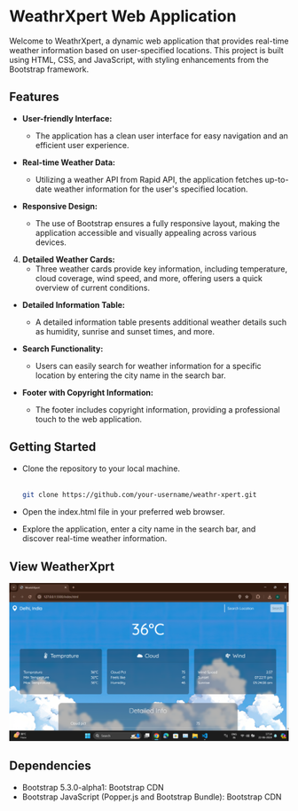 # WeathrXpert Web Application

Welcome to WeathrXpert, a dynamic web application that provides real-time weather information based on user-specified locations. This project is built using HTML, CSS, and JavaScript, with styling enhancements from the Bootstrap framework.

## Features

- **User-friendly Interface:**
   - The application has a clean  user interface for easy navigation and an efficient user experience.

- **Real-time Weather Data:**
   - Utilizing a weather API from Rapid API, the application fetches up-to-date weather information for the user's specified location.

- **Responsive Design:**
   - The use of Bootstrap ensures a fully responsive layout, making the application accessible and visually appealing across various devices.

4. **Detailed Weather Cards:**
   - Three weather cards provide key information, including temperature, cloud coverage, wind speed, and more, offering users a quick overview of current conditions.

- **Detailed Information Table:**
   - A detailed information table presents additional weather details such as humidity, sunrise and sunset times, and more.

- **Search Functionality:**
   - Users can easily search for weather information for a specific location by entering the city name in the search bar.

- **Footer with Copyright Information:**
   - The footer includes copyright information, providing a professional touch to the web application.

## Getting Started

- Clone the repository to your local machine.

   ```bash
   
   git clone https://github.com/your-username/weathr-xpert.git
   
   ```
   
- Open the index.html file in your preferred web browser.
- Explore the application, enter a city name in the search bar, and discover real-time weather information.
## View WeatherXprt
![Website SS](https://github.com/mavidishu/WeathrXpert/blob/main/assets/webSs.png)

## Dependencies
- Bootstrap 5.3.0-alpha1: Bootstrap CDN
- Bootstrap JavaScript (Popper.js and Bootstrap Bundle): Bootstrap CDN
